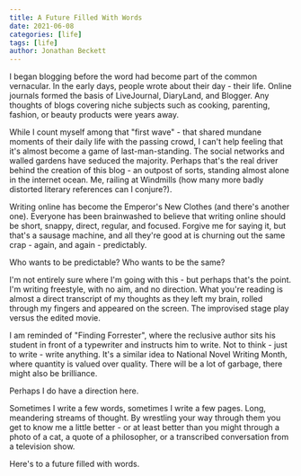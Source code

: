 ```yaml
---
title: A Future Filled With Words
date: 2021-06-08
categories: [life]
tags: [life]
author: Jonathan Beckett
---
```


I began blogging before the word had become part of the common vernacular. In the early days, people wrote about their day - their life. Online journals formed the basis of LiveJournal, DiaryLand, and Blogger. Any thoughts of blogs covering niche subjects such as cooking, parenting, fashion, or beauty products were years away.

While I count myself among that "first wave" - that shared mundane moments of their daily life with the passing crowd, I can't help feeling that it's almost become a game of last-man-standing. The social networks and walled gardens have seduced the majority. Perhaps that's the real driver behind the creation of this blog - an outpost of sorts, standing almost alone in the internet ocean. Me, railing at Windmills (how many more badly distorted literary references can I conjure?).

Writing online has become the Emperor's New Clothes (and there's another one). Everyone has been brainwashed to believe that writing online should be short, snappy, direct, regular, and focused. Forgive me for saying it, but that's a sausage machine, and all they're good at is churning out the same crap - again, and again - predictably.

Who wants to be predictable? Who wants to be the same?

I'm not entirely sure where I'm going with this - but perhaps that's the point. I'm writing freestyle, with no aim, and no direction. What you're reading is almost a direct transcript of my thoughts as they left my brain, rolled through my fingers and appeared on the screen. The improvised stage play versus the edited movie.

I am reminded of "Finding Forrester", where the reclusive author sits his student in front of a typewriter and instructs him to write. Not to think - just to write - write anything. It's a similar idea to National Novel Writing Month, where quantity is valued over quality. There will be a lot of garbage, there might also be brilliance.

Perhaps I do have a direction here.

Sometimes I write a few words, sometimes I write a few pages. Long, meandering streams of thought. By wrestling your way through them you get to know me a little better - or at least better than you might through a photo of a cat, a quote of a philosopher, or a transcribed conversation from a television show.

Here's to a future filled with words.